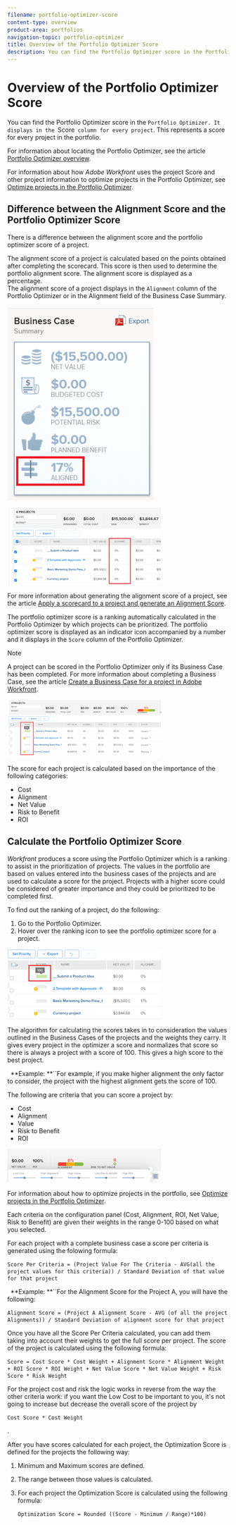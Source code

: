 ```yaml
---
filename: portfolio-optimizer-score
content-type: overview
product-area: portfolios
navigation-topic: portfolio-optimizer
title: Overview of the Portfolio Optimizer Score
description: You can find the Portfolio Optimizer score in the Portfolio Optimizer. It displays in the Score column for every project. This represents a score for every project in the portfolio.
---
```


# Overview of the Portfolio Optimizer Score

You can find the Portfolio Optimizer score in the `Portfolio Optimizer. It displays in the `Score` column for every project`. This represents a score for every project in the portfolio.

For information about locating the Portfolio Optimizer, see the article [Portfolio Optimizer overview](../../../manage-work/portfolios/portfolio-optimizer/portfolio-optimizer-overview.md).

For information about how&nbsp;*Adobe Workfront* uses the project&nbsp;Score and other project information to optimize projects in the Portfolio Optimizer, see [Optimize projects in the Portfolio Optimizer](../../../manage-work/portfolios/portfolio-optimizer/optimize-projects-in-portfolio-optimizer.md).

## Difference between the Alignment Score and the Portfolio Optimizer Score

There is a difference between the alignment score and the portfolio optimizer score of a project.

The alignment score of a project is calculated based on the points obtained after completing the scorecard. This score is then used to determine the portfolio alignment score. The alignment score is displayed as a percentage.  
The alignment score of a project displays in the `Alignment` column of the Portfolio Optimizer or in the Alignment field of the Business Case Summary.

![](assets/business-case-summary-aligned-field-highlighted.png)

![](assets/project-alignment-score-portfolio-optimizer-highlighted-350x174.png)

For more information about generating the alignment score of a project, see the article [Apply a scorecard to a project and generate an Alignment Score](../../../manage-work/projects/define-a-business-case/apply-scorecard-to-project-to-generate-alignment-score.md).

The portfolio optimizer score is a ranking automatically calculated in the Portfolio Optimizer by which projects can be prioritized. The portfolio optimizer score is displayed as an indicator icon accompanied by a number and it displays in the `Score` column of the Portfolio Optimizer.

>[!NOTE]
>
>A project can be scored in the Portfolio Optimizer only if its Business Case has been completed. For more information about completing a Business Case, see the article [Create a Business Case for a project in Adobe Workfront](../../../manage-work/projects/define-a-business-case/create-business-case.md).

![](assets/portfolio-optimizer-project-score-highlighted-350x132.png)

The score for each project is calculated based on the importance of the following categories:

* Cost
* Alignment
* Net Value
* Risk to Benefit
* ROI

## Calculate the Portfolio Optimizer Score

*Workfront* produces a score using the Portfolio Optimizer which is a ranking to assist in the prioritization of projects. The values in the portfolio are based on values entered into the business cases of the projects and are used to calculate a score for the project. Projects with a higher score could be considered of greater importance and they could be prioritized to be completed first.

To find out the ranking of a project, do the following:

1. Go to the Portfolio Optimizer.
1. Hover over the ranking icon to see the portfolio optimizer score for a project.

![ranking_icon_in_portfolio_optimizer_new.png](assets/ranking-icon-in-portfolio-optimizer-new-350x160.png)

The algorithm for calculating the scores takes in to consideration the values outlined in the Business Cases of the projects and the weights they carry. It gives every project in the optimizer a score and normalizes that score so there is always a project with a score of 100. This gives a high score to the best project.

` `**Example: **``For example, if you make higher alignment the only factor to consider, the project with the highest alignment gets the score of 100. 

The following are criteria that you can score a project by:

* Cost
* Alignment
* Value
* Risk to Benefit
* ROI

![](assets/optimizer-sliding-value-options-350x77.png)

For information about how to optimize projects in the portfolio, see [Optimize projects in the Portfolio Optimizer](../../../manage-work/portfolios/portfolio-optimizer/optimize-projects-in-portfolio-optimizer.md).

Each criteria on the configuration panel (Cost, Alignment, ROI, Net Value, Risk to Benefit) are given their weights in the range 0-100 based on what you selected.

For each project with a complete business case a score per criteria is generated using the folowing formula:&nbsp;

```
Score Per Criteria = (Project Value For The Criteria - AVG(all the project values for this criteria)) / Standard Deviation of that value for that project
```

` `**Example: **``For the Alignment Score for the Project A, you will have the following:

```
Alignment Score = (Project A Alignment Score - AVG (of all the project Alignments)) / Standard Deviation of alignment score for that project
```

Once you have all the Score Per Criteria calculated, you can add them taking into account their weights to get the full score per project. The score of the project is calculated using the following formula:

```
Score = Cost Score * Cost Weight + Alignment Score * Alignment Weight + ROI Score * ROI Weight + Net Value Score * Net Value Weight + Risk Score * Risk Weight
```

For the project cost and risk the logic works in reverse from the way the other criteria work: if you want the Low Cost to be important to you, it's not going to increase but decrease the overall score of the project by 

```
Cost Score * Cost Weight
```

.

After you have scores calculated for each project, the Optimization Score is defined for the projects the following way:

1. Minimum and Maximum scores are defined.
1. The range between those values is calculated.
1. For each project the Optimization&nbsp;Score is calculated using the following formula:

   ```
   Optimization Score = Rounded ((Score - Minimum / Range)*100)
   ```

